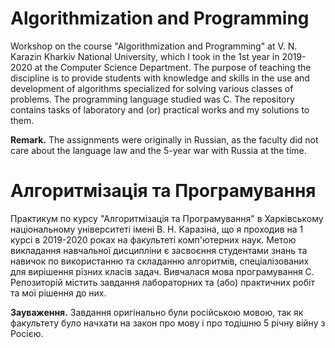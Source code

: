 # Algorithmization and Programming
Workshop on the course "Algorithmization and Programming" at V. N. Karazin Kharkiv National University, which I took in the 1st year in 2019-2020 at the Computer Science Department. The purpose of teaching the discipline is to provide students with knowledge and
skills in the use and development of algorithms specialized for solving various classes of problems. The programming language studied was C. The repository contains tasks of laboratory and (or) practical works and my solutions to them. 

**Remark.** The assignments were originally in Russian, as the faculty did not care about the language law and the 5-year war with Russia at the time.

# Алгоритмізація та Програмування
Практикум по курсу "Алгоритмізація та Програмування" в Харківському національному університеті імені В. Н. Каразіна, що я проходив на 1 курсі в 2019-2020 роках на факультеті комп'ютерних наук. Метою викладання навчальної дисципліни є засвоєння студентами знань та
навичок по використанню та складанню алгоритмів, спеціалізованих для вирішення різних класів задач. Вивчалася мова програмування С. Репозиторій містить завдання лабораторних та (або) практичних робіт та мої рішення до них. 

**Зауваження.** Завдання оригінально були російською мовою, так як факультету було начхати на закон про мову і про тодішню 5 річну війну з Росією.

